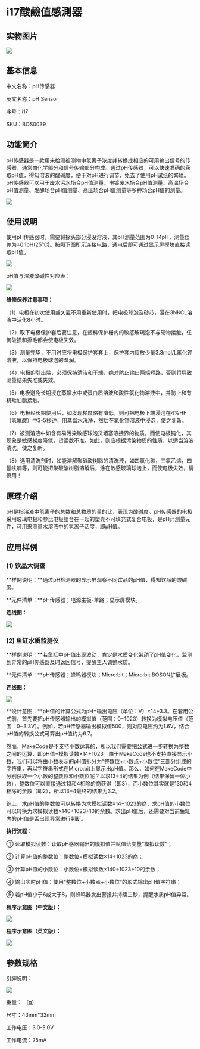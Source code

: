 # i17酸鹼值感測器

## 实物图片

![](../.gitbook/assets/bosonph-chuan-gan-qi-shi-wu-tu-pian.jpg)

## 基本信息

中文名称：pH传感器

英文名称：pH Sensor

序号：i17

SKU：BOS0039

## 功能简介

pH传感器是一款用来检测被测物中氢离子浓度并转换成相应的可用输出信号的传感器，通常由化学部分和信号传输部分构成。通过pH传感器，可以快速准确的获取pH值，得知溶液的酸碱度，便于对pH进行调节，免去了使用pH试纸的繁琐。pH传感器可以用于废水污水场合pH值测量、电镀废水场合pH值测量、高温场合pH值测量、发酵场合pH值测量、高压场合pH值测量等多种场合pH值的测量。

![](../.gitbook/assets/bosonph-chuan-gan-qi-mo-kuai-jian-jie.png)

## 使用说明

使用pH传感器时，需要将探头部分浸没溶液，其pH测量范围为0-14pH，测量误差为±0.1pH\(25℃\)。按照下图所示连接电路，通电后即可通过显示屏模块直接读取pH值。

![](../.gitbook/assets/bosonph-chuan-gan-qi-shi-yong-shuo-ming-1.png)

pH值与溶液酸碱性对应表：

![](../.gitbook/assets/bosonph-chuan-gan-qi-shi-yong-shuo-ming-2.png)

**维修保养注意事项：**

（1）电极在初次使用或久置不用重新使用时，把电极球泡及砂芯，浸在3NKCL溶液中活化8小时。

（2）取下电极保护套后要注意，在塑料保护栅内的敏感玻璃泡不与硬物接触，任何破损和擦毛都会使电极失效。

（3）测量完毕，不用时应将电极保护套套上，保护套内应放少量3.3mol/L氯化钾溶液，以保持电极球泡的湿润。

（4）电极的引出端，必须保持清洁和干燥，绝对防止输出两端短路，否则将导致测量结果失准或失效。

（5）电极避免长期浸在蒸馏水中或蛋白质溶液和酸性氯化物溶液中，并防止和有机硅油脂接触。

（6）电极经长期使用后，如发现梯度略有降低，则可把电极下端浸泡在4%HF（氢氟酸）中3-5秒钟，用蒸馏水洗净，然后在氯化钾溶液中浸泡，使之复新。

（7）被测溶液中如含有易污染敏感球泡货堵塞液接界的物质，而使电极钝化，其现象是敏感梯度降低，货读数不准。如此，则应根据污染物质的性质，以适当溶液清洗，使之复新。

（8）选用清洗剂时，如能溶解聚碳酸树脂的清洗液，如四氯化碳，三氯乙烯，四氢呋喃等，则可能把聚碳酸树脂溶解后，涂在敏感玻璃球泡上，而使电极失效，请慎用！

## 原理介绍

pH是指溶液中氢离子的总数和总物质的量的比，表现为酸碱度。pH传感器的电极采用玻璃电极和参比电极组合在一起的塑壳不可填充式复合电极，是pH计测量元件，可用来测量水溶液中的氢离子活度，即pH值。

## 应用样例

### \(1\) 饮品大调查

**样例说明：**通过pH检测器的显示屏观察不同饮品的pH值，得知饮品的酸碱度。

**元件清单：**pH传感器；电源主板-单路；显示屏模块。

**连线图：**

![](../.gitbook/assets/bosonph-chuan-gan-qi-ying-yong-yang-li-1-lian-xian-tu.png)

### \(2\) 鱼缸水质监测仪

**样例说明：**若鱼缸中pH值出现波动，肯定是水质变化带动了pH值变化，监测到异常的pH传感器及时返回信号，提醒主人调整水质。

**元件清单：**pH传感器；蜂鸣器模块；Micro:bit；Micro:bit BOSON扩展板。

**连线图：**

![](../.gitbook/assets/bosonph-chuan-gan-qi-ying-yong-yang-li-2-lian-xian-tu.png)

**设计意图：**pH值的计算公式为pH=输出电压（单位：V）×14÷3.3。在套用公式前，首先要把pH传感器输出的模拟值（范围：0~1023）转换为模拟电压值（范围：0~3.3V）。例如，若pH传感器输出模拟值500，则对应电压约为1.6V，结合pH值的转换公式可算出pH值约为6.7。

然而，MakeCode是不支持小数运算的，所以我们需要把公式进一步转换为整数之间的运算，即pH值=模拟读数×14÷1023。由于MakeCode也不支持直接显示小数，我们可以将由小数表示的pH值拆分为“整数位+小数点+小数位”三部分组成的字符串，再以字符串形式在Micro:bit上显示出pH值。那么，如何在MakeCode中分别获取一个小数的整数位和小数位呢？以求13÷4的结果为例（结果保留一位小数），整数位可以直接通过13和4相除的商获得（即3），而小数位其实就是130和4相除的余数（即2），所以13÷4最终的结果为3.2。

综上，求pH值的整数位可以转换为求模拟读数×14÷1023的商，求pH值的小数位可以转换为求模拟读数×140÷1023÷10的余数。求出pH值后，还需要对当前鱼缸内的pH值是否出现异常进行判断。

**执行流程：**

① 读取模拟读数：读取pH感器输出的模拟值并赋值给变量“模拟读数”；

② 计算pH值的整数位：整数位=模拟读数×14÷1023的商；

③ 计算pH值的小数位：小数位=模拟读数×140÷1023÷10的余数；

④ 输出实时pH值：使用“整数位+小数点+小数位”的形式输出pH值字符串；

⑤ 若pH值小于6或大于8，则蜂鸣器发出警报并持续三秒，提醒水质pH值异常。

**程序示意图（中文版）：**

![](../.gitbook/assets/bosonph-chuan-gan-qi-ying-yong-yang-li-2-cheng-xu-shi-yi-tu-zhong-wen-ban.png)

**程序示意图（英文版）：**

![](../.gitbook/assets/bosonph-chuan-gan-qi-ying-yong-yang-li-2-cheng-xu-shi-yi-tu-ying-wen-ban.png)

## 参数规格

引脚说明：

![](../.gitbook/assets/bosonph-chuan-gan-qi-yin-jiao-shuo-ming.png)

重量： （g）

尺寸：43mm\*32mm

工作电压：3.0-5.0V

工作电流：25mA


